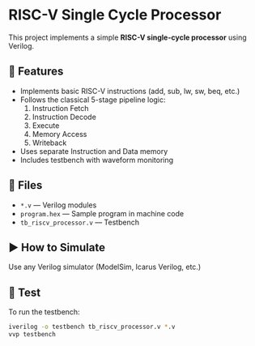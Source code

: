 # RISC-V Single Cycle Processor

This project implements a simple **RISC-V single-cycle processor** using Verilog.

## 🧠 Features
- Implements basic RISC-V instructions (add, sub, lw, sw, beq, etc.)
- Follows the classical 5-stage pipeline logic:
  1. Instruction Fetch
  2. Instruction Decode
  3. Execute
  4. Memory Access
  5. Writeback
- Uses separate Instruction and Data memory
- Includes testbench with waveform monitoring

## 📂 Files
- `*.v` — Verilog modules
- `program.hex` — Sample program in machine code
- `tb_riscv_processor.v` — Testbench

## ▶️ How to Simulate
Use any Verilog simulator (ModelSim, Icarus Verilog, etc.)

## 🧪 Test
To run the testbench:
```bash
iverilog -o testbench tb_riscv_processor.v *.v
vvp testbench
